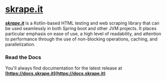 [skrape.it](https://docs.skrape.it)
=================================

_**[skrape.it](http://www.skrape.it)**_ is a Kotlin-based HTML testing and web scraping library
that can be used seamlessly in both Spring boot and other JVM projects. 
It places particular emphasis on ease of use, a high level of 
readability, and attention to performance through the use of non-blocking 
operations, caching, and parallelization.

### Read the Docs

You'll always find documentation for the latest release at 
**[https://docs.skrape.it](https://docs.skrape.it)**
